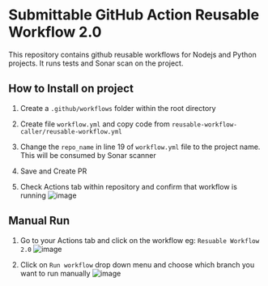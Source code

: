 # Submittable GitHub Action Reusable Workflow 2.0

This repository contains github reusable workflows for Nodejs and Python projects. It runs tests and Sonar scan on the project.

## How to Install on project

1. Create a ```.github/workflows``` folder within the root directory

2. Create file ```workflow.yml``` and copy code from ```reusable-workflow-caller/reusable-workflow.yml```

3. Change the ```repo_name``` in line 19 of ```workflow.yml``` file to the project name. This will be consumed by Sonar scanner

4. Save and Create PR

5. Check Actions tab within repository and confirm that workflow is running 
![image](https://joseph-project-files.s3.amazonaws.com/Screen+Shot+2021-12-21+at+10.48.28+AM.png)


## Manual Run
1. Go to your Actions tab and click on the workflow eg: ```Resuable Workflow 2.0```
![image](https://joseph-project-files.s3.amazonaws.com/Screen+Shot+2021-12-21+at+10.48.28+AM.png)

2. Click on ```Run workflow``` drop down menu and choose which branch you want to run manually
![image](https://joseph-project-files.s3.amazonaws.com/Screen+Shot+2021-12-21+at+11.27.49+AM.png)